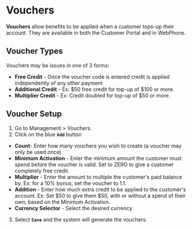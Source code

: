 # Vouchers

**Vouchers** allow benefits to be applied when a customer tops-up their account. They are available in both the Customer Portal and in WebPhone. 

## Voucher Types

Vouchers may be issues in one of 3 forms:

* **Free Credit** - Once the voucher code is entered credit is applied independently of any other payment
* **Additional Credit** - Ex: $50 free credit for top-up of $100 or more.
* **Multiplier Credit** - Ex: Credit doubled for top-up of $50 or more.

## Voucher Setup

1. Go to Management > Vouchers.
2. Click on the blue **`Add`** button
  * **Count**- Enter how many vouchers you wish to create (a voucher may only be used once)
  * **Minimum Activation** - Enter the minimum amount the customer must spend before the voucher is valid. Set to ZERO to give a customer completely free credit. 
  * **Multiplier** - Enter the amount to multiple the customer's paid balance by. Ex: for a 10% bonus, set the voucher to 1.1.
  * **Addition** - Enter how much extra credit to be applied to the customer's account. Ex: Set $50 to give them $50, with or without a spend of their own, based on the Minimum Activation.
  * **Currency Selector** - Select the desired currency
3. Select **`Save`** and the system will generate the vouchers.
